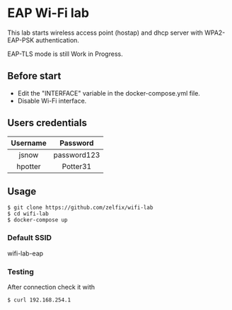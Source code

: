 # EAP Wi-Fi lab
This lab starts wireless access point (hostap) and dhcp server with WPA2-EAP-PSK authentication.

EAP-TLS mode is still Work in Progress.

## Before start

- Edit the "INTERFACE" variable in the docker-compose.yml file.
- Disable Wi-Fi interface.

## Users credentials

|  Username 	|   Password  	|
|:---------:	|:-----------:	|
|    jsnow  	| password123 	|
|  hpotter  	|   Potter31  	|

## Usage
```
$ git clone https://github.com/zelfix/wifi-lab
$ cd wifi-lab 
$ docker-compose up
```

### Default SSID
wifi-lab-eap

### Testing
After connection check it with 
```
$ curl 192.168.254.1
```